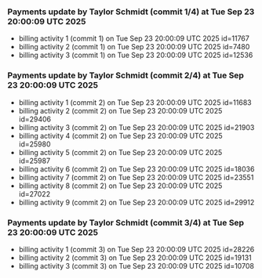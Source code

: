 
### Payments update by Taylor Schmidt (commit 1/4) at Tue Sep 23 20:00:09 UTC 2025
- billing activity 1 (commit 1) on Tue Sep 23 20:00:09 UTC 2025 id=11767
- billing activity 2 (commit 1) on Tue Sep 23 20:00:09 UTC 2025 id=7480
- billing activity 3 (commit 1) on Tue Sep 23 20:00:09 UTC 2025 id=12536

### Payments update by Taylor Schmidt (commit 2/4) at Tue Sep 23 20:00:09 UTC 2025
- billing activity 1 (commit 2) on Tue Sep 23 20:00:09 UTC 2025 id=11683
- billing activity 2 (commit 2) on Tue Sep 23 20:00:09 UTC 2025 id=29406
- billing activity 3 (commit 2) on Tue Sep 23 20:00:09 UTC 2025 id=21903
- billing activity 4 (commit 2) on Tue Sep 23 20:00:09 UTC 2025 id=25980
- billing activity 5 (commit 2) on Tue Sep 23 20:00:09 UTC 2025 id=25987
- billing activity 6 (commit 2) on Tue Sep 23 20:00:09 UTC 2025 id=18036
- billing activity 7 (commit 2) on Tue Sep 23 20:00:09 UTC 2025 id=23551
- billing activity 8 (commit 2) on Tue Sep 23 20:00:09 UTC 2025 id=27022
- billing activity 9 (commit 2) on Tue Sep 23 20:00:09 UTC 2025 id=29912

### Payments update by Taylor Schmidt (commit 3/4) at Tue Sep 23 20:00:09 UTC 2025
- billing activity 1 (commit 3) on Tue Sep 23 20:00:09 UTC 2025 id=28226
- billing activity 2 (commit 3) on Tue Sep 23 20:00:09 UTC 2025 id=19131
- billing activity 3 (commit 3) on Tue Sep 23 20:00:09 UTC 2025 id=10708
